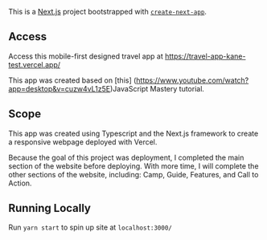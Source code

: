 This is a [Next.js](https://nextjs.org) project bootstrapped with [`create-next-app`](https://nextjs.org/docs/app/api-reference/cli/create-next-app).

## Access
Access this mobile-first designed travel app at https://travel-app-kane-test.vercel.app/

This app was created based on [this] (https://www.youtube.com/watch?app=desktop&v=cuzw4vL1z5E)JavaScript Mastery tutorial.

## Scope

This app was created using Typescript and the Next.js framework to create a responsive webpage deployed with Vercel. 

Because the goal of this project was deployment, I completed the main section of the website before deploying. With more time, I will complete the other sections of the website, including: Camp, Guide, Features, and Call to Action.

## Running Locally
Run `yarn start` to spin up site at `localhost:3000/`



